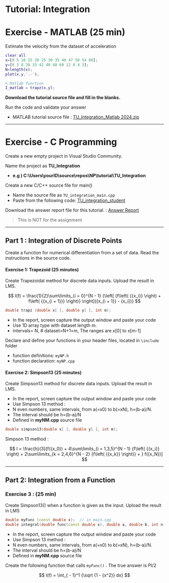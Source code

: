 # Tutorial: Integration



# Exercise - MATLAB (25 min)

Estimate the velocity from the dataset of acceleration

```matlab
clear all
x=[0 5 10 15 20 25 30 35 40 47 50 54 60];
y=[0 3 8 20 33 42 40 48 60 12 8 4 3];
N=length(x);
plot(x,y,'.-');

% Matlab function
I_matlab = trapz(x,y);    
```

**Download the tutorial source file and fill in the blanks.**

Run the code and validate your answer

* MATLAB tutorial source file : [TU\_Integration\_Matlab 2024.zip](https://github.com/ykkimhgu/NumericalProg-student/blob/main/tutorial/TU_Integration/Tutorial_Integration_matlab_2024.zip)

***

# Exercise - C Programming

Create a new empty project in Visual Studio Community. 

Name the project as **TU\_Integration**

* **e.g ) C:\Users\yourID\source\repos\NP\tutorial\TU\_Integration**

Create a new C/C++ source file for main()

* Name the source file as `TU_integration_main.cpp`
* Paste from the following code: [TU\_integration\_student](https://github.com/ykkimhgu/NumericalProg-student/blob/main/tutorial/TU\_integration\_student.cpp)

Download the answer report file for this tutorial. : [Answer Report](https://github.com/ykkimhgu/NumericalProg-student/blob/main/tutorial/TU\_Integration\_Answer\_\_yourName\_ID.docx)
> This is NOT for the assignment

***

## Part 1 : Integration of Discrete Points

Create a function for numerical differentiation from a set of data. Read the instructions in the source code.

#### **Exercise 1: Trapezoid (25 minutes)**

Create Trapezoidal method for discrete data inputs. Upload the result in LMS.

$$
I(f) = \frac{1}{2}\sum\limits_{i = 0}^{N - 1} {\left[ {f\left( {{x_i}} \right) + f\left( {{x_{i + 1}}} \right)} \right]({x_{i + 1}} - {x_i})}
$$

```cpp
double trapz (double x[ ], double y[ ], int m);
```

* In the report, screen capture the output window and paste your code
* Use 1D array type with dataset length m.
* intervals= N, # dataset=N+1=m, The ranges are x\[0] to x\[m-1]

Declare and define your functions in your header files, located in `\include` folder

* function definitions: `myNP.h`
* function declaration: `myNP.cpp`

####

#### **Exercise 2: Simpson13 (25 minutes)**

Create Simpson13 method for discrete data inputs. Upload the result in LMS.

* In the report, screen capture the output window and paste your code
* Use Simpson 13 method :
* N even numbers, same intervals, from a(=x0) to b(=xN), h=(b-a)/N.
* The interval should be h=(b-a)/N
* Defined in **myNM.cpp** source file

```cpp
double simpson13(double x[ ], double y[ ], int m);
```

Simpson 13 method :

$$
I = \frac{h}{3}[f({x_0}) + 4\sum\limits_{i = 1,3,5}^{N - 1} {f\left( {{x_i}} \right) + 2\sum\limits_{k = 2,4,6}^{N - 2} {f\left( {{x_k}} \right)} + } f({x_N})]
$$

***

## **Part 2: Integration from a Function**

### Exercise 3 : (25 min)

Create Simpson13() when a function is given as the input. Upload the result in LMS

```cpp
double myFunc (const double x);  // in main.cpp
double integral(double func(const double x), double a, double b, int n);  // in myNM.h
```

* In the report, screen capture the output window and paste your code
* Use Simpson 13 method :
* N even numbers, same intervals, from a(=x0) to b(=xN), h=(b-a)/N.
* The interval should be h=(b-a)/N
* Defined in **myNM.cpp** source file

Create the following function that calls `myFunc()` . The true answer is PI/2

$$
I(f) = \int_{ - 1}^1 {\sqrt {1 - {x^2}} dx}
$$
